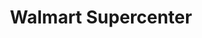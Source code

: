 ---
title: "Walmart Supercenter"
url: /roanoke/walmart-supercenter-valley-view-boulevard-northwest/
shop: Supermarkt
---